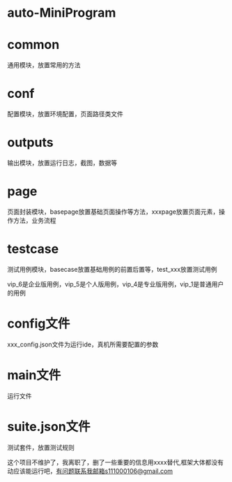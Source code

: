 # auto-MiniProgram

# common
通用模块，放置常用的方法
# conf
配置模块，放置环境配置，页面路径类文件
# outputs
输出模块，放置运行日志，截图，数据等
# page
页面封装模块，basepage放置基础页面操作等方法，xxxpage放置页面元素，操作方法，业务流程
# testcase
测试用例模块，basecase放置基础用例的前置后置等，test_xxx放置测试用例

vip_6是企业版用例，vip_5是个人版用例，vip_4是专业版用例，vip_1是普通用户的用例
# config文件
xxx_config.json文件为运行ide，真机所需要配置的参数
# main文件
运行文件
# suite.json文件
测试套件，放置测试规则

这个项目不维护了，我离职了，删了一些重要的信息用xxxx替代,框架大体都没有动应该能运行吧，有问题联系我邮箱s111000106@gmail.com

